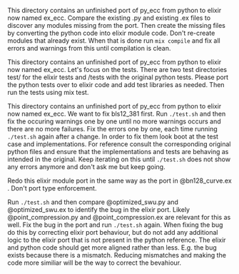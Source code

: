 This directory contains an unfinished port of py_ecc from python to elixir now named ex_ecc. Compare the existing .py and existing .ex files to discover any modules missing from the port. Then create the missing files by converting the python code into elixir module code. Don't re-create modules that already exist. When that is done run `mix compile` and fix all errors and warnings from this until compilation is clean.

This directory contains an unfinished port of py_ecc from python to elixir now named ex_ecc. Let's focus on the tests. There are two test directories test/ for the elixir tests and /tests with the original python tests. Please port the python tests over to elixir code and add test libraries as needed. Then run the tests using mix test.

This directory contains an unfinished port of py_ecc from python to elixir now named ex_ecc. We want to fix bls12_381 first. Run `./test.sh` and then fix the occuring warnings one by one until no more warnings occurs and there are no more failures. Fix the errors one by one, each time running `./test.sh` again after a change. In order to fix them look boot at the test case and implementations. For reference consult the corresponding original python files and ensure that the implementations and tests are behaving as intended in the original. Keep iterating on this until `./test.sh` does not show any errors anymore and don't ask me but keep going.


Redo this elixir module port in the same way as the port in @bn128_curve.ex . Don't port type enforcement.

Run `./test.sh` and then compare @optimized_swu.py and @optimized_swu.ex to identify the bug in the elixir port. Likely @point_compression.py and @point_compression.ex are relevant for this as well. Fix the bug in the port and run `./test.sh` again. When fixing the bug do this by correcting elixir port behaviour, but do not add any additional logic to the elixir port that is not present in the python reference. The elixir and python code should get more aligned rather than less. E.g. the bug exists because there is a mismatch. Reducing mismatches and making the code more similiar will be the way to correct the bevahiour.